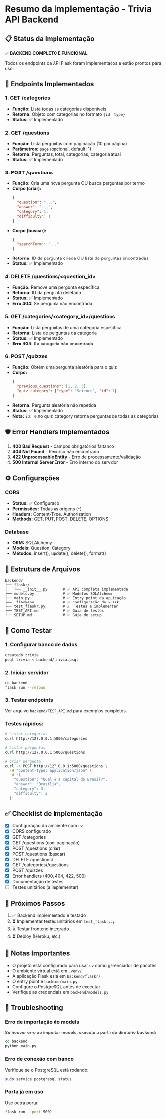 # Resumo da Implementação - Trivia API Backend

## 📋 Status da Implementação

✅ **BACKEND COMPLETO E FUNCIONAL**

Todos os endpoints da API Flask foram implementados e estão prontos para uso.

## 🚀 Endpoints Implementados

### 1. GET /categories
- **Função:** Lista todas as categorias disponíveis
- **Retorna:** Objeto com categorias no formato `{id: type}`
- **Status:** ✅ Implementado

### 2. GET /questions
- **Função:** Lista perguntas com paginação (10 por página)
- **Parâmetros:** `page` (opcional, default: 1)
- **Retorna:** Perguntas, total, categorias, categoria atual
- **Status:** ✅ Implementado

### 3. POST /questions
- **Função:** Cria uma nova pergunta OU busca perguntas por termo
- **Corpo (criar):**
  ```json
  {
    "question": "...",
    "answer": "...",
    "category": 1,
    "difficulty": 1
  }
  ```
- **Corpo (buscar):**
  ```json
  {
    "searchTerm": "..."
  }
  ```
- **Retorna:** ID da pergunta criada OU lista de perguntas encontradas
- **Status:** ✅ Implementado

### 4. DELETE /questions/<question_id>
- **Função:** Remove uma pergunta específica
- **Retorna:** ID da pergunta deletada
- **Status:** ✅ Implementado
- **Erro 404:** Se pergunta não encontrada

### 5. GET /categories/<category_id>/questions
- **Função:** Lista perguntas de uma categoria específica
- **Retorna:** Lista de perguntas da categoria
- **Status:** ✅ Implementado
- **Erro 404:** Se categoria não encontrada

### 6. POST /quizzes
- **Função:** Obtém uma pergunta aleatória para o quiz
- **Corpo:**
  ```json
  {
    "previous_questions": [1, 2, 3],
    "quiz_category": {"type": "Science", "id": 1}
  }
  ```
- **Retorna:** Pergunta aleatória não repetida
- **Status:** ✅ Implementado
- **Nota:** `id: 0` no quiz_category retorna perguntas de todas as categorias

## 🛡️ Error Handlers Implementados

1. **400 Bad Request** - Campos obrigatórios faltando
2. **404 Not Found** - Recurso não encontrado
3. **422 Unprocessable Entity** - Erro de processamento/validação
4. **500 Internal Server Error** - Erro interno do servidor

## ⚙️ Configurações

### CORS
- **Status:** ✅ Configurado
- **Permissões:** Todas as origens (`*`)
- **Headers:** Content-Type, Authorization
- **Methods:** GET, PUT, POST, DELETE, OPTIONS

### Database
- **ORM:** SQLAlchemy
- **Models:** Question, Category
- **Métodos:** insert(), update(), delete(), format()

## 📁 Estrutura de Arquivos

```
backend/
├── flaskr/
│   └── __init__.py       # ✅ API completa implementada
├── models.py             # ✅ Modelos SQLAlchemy
├── main.py               # ✅ Entry point da aplicação
├── .flaskenv             # ✅ Configuração do Flask
├── test_flaskr.py        # ⚠️  Testes a implementar
├── TEST_API.md           # ✅ Guia de testes
└── SETUP.md              # ✅ Guia de setup
```

## 🧪 Como Testar

### 1. Configurar banco de dados

```bash
createdb trivia
psql trivia < backend/trivia.psql
```

### 2. Iniciar servidor

```bash
cd backend
flask run --reload
```

### 3. Testar endpoints

Ver arquivo `backend/TEST_API.md` para exemplos completos.

### Testes rápidos:

```bash
# Listar categorias
curl http://127.0.0.1:5000/categories

# Listar perguntas
curl http://127.0.0.1:5000/questions

# Criar pergunta
curl -X POST http://127.0.0.1:5000/questions \
  -H "Content-Type: application/json" \
  -d '{
    "question": "Qual é a capital do Brasil?",
    "answer": "Brasília",
    "category": 3,
    "difficulty": 2
  }'
```

## ✅ Checklist de Implementação

- [x] Configuração do ambiente com `uv`
- [x] CORS configurado
- [x] GET /categories
- [x] GET /questions (com paginação)
- [x] POST /questions (criar)
- [x] POST /questions (buscar)
- [x] DELETE /questions/<id>
- [x] GET /categories/<id>/questions
- [x] POST /quizzes
- [x] Error handlers (400, 404, 422, 500)
- [x] Documentação de testes
- [ ] Testes unitários (a implementar)

## 🎯 Próximos Passos

1. ✅ Backend implementado e testado
2. ⏳ Implementar testes unitários em `test_flaskr.py`
3. ⏳ Testar frontend integrado
4. ⏳ Deploy (Heroku, etc.)

## 📝 Notas Importantes

- O projeto está configurado para usar `uv` como gerenciador de pacotes
- O ambiente virtual está em `.venv/`
- A aplicação Flask está em `backend/flaskr/`
- O entry point é `backend/main.py`
- Configure o PostgreSQL antes de executar
- Verifique as credenciais em `backend/models.py`

## 🐛 Troubleshooting

### Erro de importação do models
Se houver erro ao importar models, execute a partir do diretório backend:
```bash
cd backend
python main.py
```

### Erro de conexão com banco
Verifique se o PostgreSQL está rodando:
```bash
sudo service postgresql status
```

### Porta já em uso
Use outra porta:
```bash
flask run --port 5001
```

